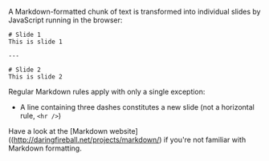 A Markdown-formatted chunk of text is transformed into individual slides by JavaScript running in the browser:

```
# Slide 1
This is slide 1

---

# Slide 2
This is slide 2
```

Regular Markdown rules apply with only a single exception:

* A line containing three dashes constitutes a new slide (not a horizontal rule, `<hr />`)

Have a look at the [Markdown website]((http://daringfireball.net/projects/markdown/) if you're not familiar with Markdown formatting.